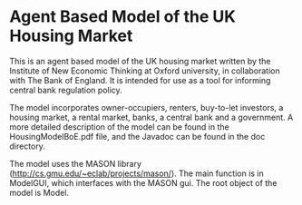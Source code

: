 Agent Based Model of the UK Housing Market
==========================================

This is an agent based model of the UK housing market written by the Institute of New Economic Thinking at Oxford university, in collaboration with The Bank of England. It is intended for use as a tool for informing central bank regulation policy.

The model incorporates owner-occupiers, renters, buy-to-let investors, a housing market, a rental market, banks, a central bank and a government. A more detailed description of the model can be found in the HousingModelBoE.pdf file, and the Javadoc can be found in the doc directory.

The model uses the MASON library (http://cs.gmu.edu/~eclab/projects/mason/). The main function is in ModelGUI, which interfaces with the MASON gui. The root object of the model is Model.
